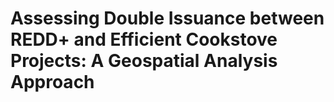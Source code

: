 # Assessing Double Issuance between REDD+ and Efficient Cookstove Projects: A Geospatial Analysis Approach
 
